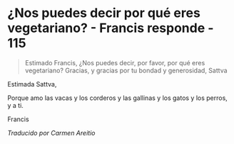 # ¿Nos puedes decir por qué eres vegetariano? - Francis responde - 115

>Estimado Francis, ¿Nos puedes decir, por favor, por qué eres vegetariano? Gracias, y gracias por tu bondad y generosidad, Sattva

Estimada Sattva,

Porque amo las vacas y los corderos y las gallinas y los gatos y los perros, y a ti.

Francis

_Traducido por Carmen Areitio_

